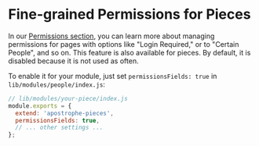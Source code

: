 # Fine-grained Permissions for Pieces

In our [Permissions section](/core-concepts/users-and-permissions/README.md), you can learn more about managing permissions for pages with options like "Login Required," or to "Certain People", and so on. This feature is also available for pieces. By default, it is disabled because it is not used as often.

To enable it for your module, just set `permissionsFields: true` in `lib/modules/people/index.js`:

```javascript
// lib/modules/your-piece/index.js
module.exports = {
  extend: 'apostrophe-pieces',
  permissionsFields: true,
  // ... other settings ...
};
```
